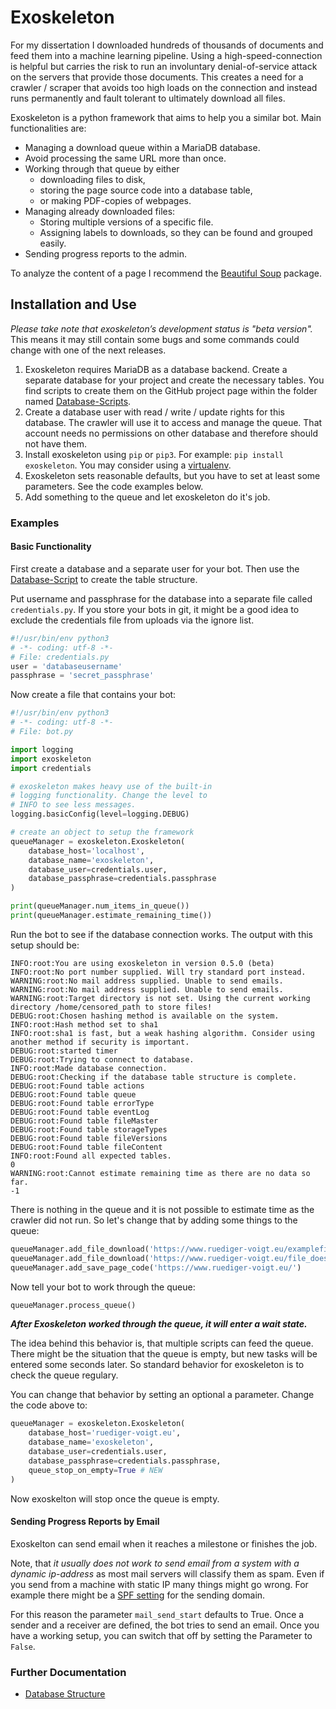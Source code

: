 # Exoskeleton

For my dissertation I downloaded hundreds of thousands of documents and feed them into a machine learning pipeline. Using a high-speed-connection is helpful but carries the risk to run an involuntary denial-of-service attack on the servers that provide those documents. This creates a need for a crawler / scraper that avoids too high loads on the connection and instead runs permanently and fault tolerant to ultimately download all files.

Exoskeleton is a python framework that aims to help you a similar bot. Main functionalities are:
* Managing a download queue within a MariaDB database.
* Avoid processing the same URL more than once.
* Working through that queue by either
    * downloading files to disk,
    * storing the page source code into a database table,
    * or making PDF-copies of webpages.
* Managing already downloaded files:
    * Storing multiple versions of a specific file.
    * Assigning labels to downloads, so they can be found and grouped easily.
* Sending progress reports to the admin.

To analyze the content of a page I recommend the [Beautiful Soup](https://www.crummy.com/software/BeautifulSoup/ "beautiful soup project homepage") package.

## Installation and Use

*Please take note that exoskeleton’s development status is "beta version".* This means it may still contain some bugs and some commands could change with one of the next releases.

1. Exoskeleton requires MariaDB as a database backend. Create a separate database for your project and create the necessary tables. You find scripts to create them on the GitHub project page within the folder named [Database-Scripts](https://github.com/RuedigerVoigt/exoskeleton/tree/master/Database-Scripts).
2. Create a database user with read / write / update rights for this database. The crawler will use it to access and manage the queue. That account needs no permissions on other database and therefore should not have them.
3. Install exoskeleton using `pip` or `pip3`. For example: `pip install exoskeleton`. You may consider using a [virtualenv](https://virtualenv.pypa.io/en/latest/userguide/ "Documentation").
4. Exoskeleton sets reasonable defaults, but you have to set at least some parameters. See the code examples below.
5. Add something to the queue and let exoskeleton do it's job.

### Examples

#### Basic Functionality

First create a database and a separate user for your bot. Then use the [Database-Script](https://github.com/RuedigerVoigt/exoskeleton/Database-Scripts) to create the table structure.

Put username and passphrase for the database into a separate file called `credentials.py`. If you store your bots in git, it might be a good idea to exclude the credentials file from uploads via the ignore list.

```python
#!/usr/bin/env python3
# -*- coding: utf-8 -*-
# File: credentials.py
user = 'databaseusername'
passphrase = 'secret_passphrase'
```

Now create a file that contains your bot:

```python
#!/usr/bin/env python3
# -*- coding: utf-8 -*-
# File: bot.py

import logging
import exoskeleton
import credentials

# exoskeleton makes heavy use of the built-in
# logging functionality. Change the level to
# INFO to see less messages.
logging.basicConfig(level=logging.DEBUG)

# create an object to setup the framework
queueManager = exoskeleton.Exoskeleton(
    database_host='localhost',
    database_name='exoskeleton',
    database_user=credentials.user,
    database_passphrase=credentials.passphrase
)

print(queueManager.num_items_in_queue())
print(queueManager.estimate_remaining_time())
```

Run the bot to see if the database connection works. The output with this setup should be:
```
INFO:root:You are using exoskeleton in version 0.5.0 (beta)
INFO:root:No port number supplied. Will try standard port instead.
WARNING:root:No mail address supplied. Unable to send emails.
WARNING:root:No mail address supplied. Unable to send emails.
WARNING:root:Target directory is not set. Using the current working directory /home/censored_path to store files!
DEBUG:root:Chosen hashing method is available on the system.
INFO:root:Hash method set to sha1
INFO:root:sha1 is fast, but a weak hashing algorithm. Consider using another method if security is important.
DEBUG:root:started timer
DEBUG:root:Trying to connect to database.
INFO:root:Made database connection.
DEBUG:root:Checking if the database table structure is complete.
DEBUG:root:Found table actions
DEBUG:root:Found table queue
DEBUG:root:Found table errorType
DEBUG:root:Found table eventLog
DEBUG:root:Found table fileMaster
DEBUG:root:Found table storageTypes
DEBUG:root:Found table fileVersions
DEBUG:root:Found table fileContent
INFO:root:Found all expected tables.
0
WARNING:root:Cannot estimate remaining time as there are no data so far.
-1
```

There is nothing in the queue and it is not possible to estimate time as the crawler did not run. So let's change that by adding some things to the queue:

```python
queueManager.add_file_download('https://www.ruediger-voigt.eu/examplefile.txt')
queueManager.add_file_download('https://www.ruediger-voigt.eu/file_does_not_exist.pdf')
queueManager.add_save_page_code('https://www.ruediger-voigt.eu/')
```

Now tell your bot to work through the queue:

```python
queueManager.process_queue()
```

***After Exoskeleton worked through the queue, it will enter a wait state.***

The idea behind this behavior is, that multiple scripts can feed the queue. There might be the situation that the queue is empty, but new tasks will be entered some seconds later. So standard behavior for exoskeleton is to check the queue regulary.

You can change that behavior by setting an optional a parameter. Change the code above to:

```python
queueManager = exoskeleton.Exoskeleton(
    database_host='ruediger-voigt.eu',
    database_name='exoskeleton',
    database_user=credentials.user,
    database_passphrase=credentials.passphrase,
    queue_stop_on_empty=True # NEW
)
```

Now exoskelton will stop once the queue is empty.

#### Sending Progress Reports by Email

Exoskelton can send email when it reaches a milestone or finishes the job.


Note, that *it usually does not work to send email from a system with a dynamic ip-address* as most mail servers will classify them as spam.
Even if you send from a machine with static IP many things might go wrong.
For example there might be a [SPF setting](https://en.wikipedia.org/wiki/Sender_Policy_Framework) for the sending domain.

For this reason the parameter `mail_send_start` defaults to True.
Once a sender and a receiver are defined, the bot tries to send an email.
Once you have a working setup, you can switch that off by setting the Parameter to `False`.

### Further Documentation

* [Database Structure](https://github.com/RuedigerVoigt/exoskeleton/tree/master/Database-Scripts)
